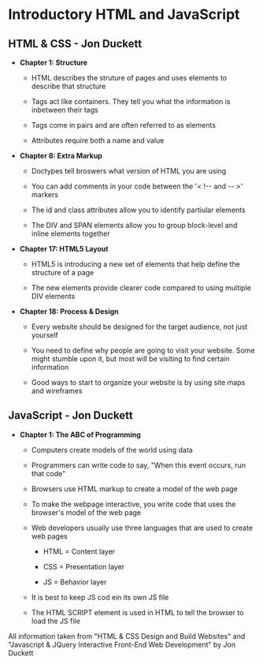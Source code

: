 # Introductory HTML and JavaScript

## HTML & CSS - Jon Duckett

- **Chapter 1: Structure**

  - HTML describes the struture of pages and uses elements to describe that structure
  
  - Tags act like containers. They tell you what the information is inbetween their tags

  - Tags come in pairs and are often referred to as elements

  - Attributes require both a name and value

- **Chapter 8: Extra Markup**

  - Doctypes tell broswers what version of HTML you are using

  - You can add comments in your code between the '< !-- and -- >' markers

  - The id and class attributes allow you to identify partiular elements

  - The DIV and SPAN elements allow you to group block-level and inline elements together

- **Chapter 17: HTML5 Layout**

  - HTML5 is introducing a new set of elements that help define the structure of a page

  - The new elements provide clearer code compared to using multiple DIV elements

- **Chapter 18: Process & Design**

  - Every website should be designed for the target audience, not just yourself

  - You need to define why people are going to visit your website. Some might stumble upon it, but most will be visiting to find certain information

  - Good ways to start to organize your website is by using site maps and wireframes

## JavaScript - Jon Duckett

- **Chapter 1: The ABC of Programming**

  - Computers create models of the world using data
  
  - Programmers can write code to say, "When this event occurs, run that code"

  - Browsers use HTML markup to create a model of the web page

  - To make the webpage interactive, you write code that uses the browser's model of the web page

  - Web developers usually use three languages that are used to create web pages

    - HTML = Content layer

    - CSS = Presentation layer

    - JS = Behavior layer

  - It is best to keep JS cod ein its own JS file

  - The HTML SCRIPT element is used in HTML to tell the browser to load the JS file

 All information taken from "HTML & CSS Design and Build Websites" and "Javascript & JQuery Interactive Front-End Web Development" by Jon Duckett